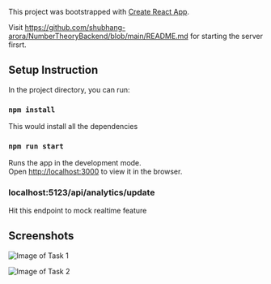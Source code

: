 This project was bootstrapped with [Create React App](https://github.com/facebook/create-react-app).

Visit https://github.com/shubhang-arora/NumberTheoryBackend/blob/main/README.md for starting the server firsrt. 

## Setup Instruction

In the project directory, you can run:

### `npm install`

This would install all the dependencies

### `npm run start`

Runs the app in the development mode.<br />
Open [http://localhost:3000](http://localhost:3000) to view it in the browser.

### localhost:5123/api/analytics/update
Hit this endpoint to mock realtime feature

## Screenshots
![Image of Task 1](https://i.imgur.com/jYpjdq5.png)

![Image of Task 2](https://i.imgur.com/KQHad8O.png)
